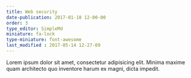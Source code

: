 ```yaml
---
title: Web security
date-publication: 2017-01-18 12-00-00
order: 3
type_editor: SimpleMd
miniature: fa-lock
type-miniature: font-awesome
last_modified : 2017-05-14 12-27-09
---
```

Lorem ipsum dolor sit amet, consectetur adipisicing elit. Minima maxime quam architecto quo inventore harum ex magni, dicta impedit.